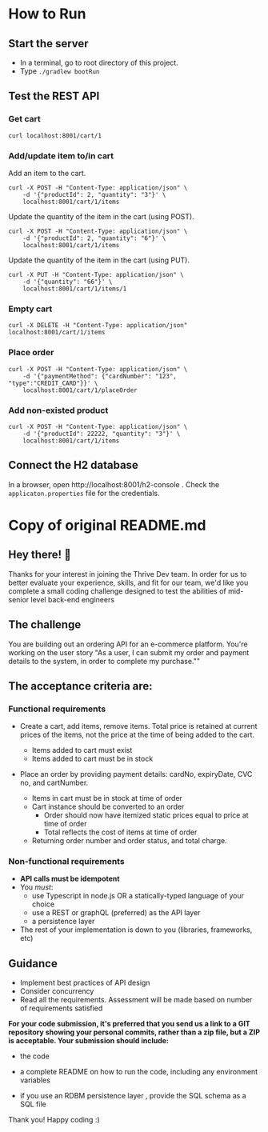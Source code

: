 
How to Run
========
## Start the server
- In a terminal, go to root directory of this project.
- Type `./gradlew bootRun`

## Test the REST API
### Get cart
    curl localhost:8001/cart/1

### Add/update item to/in cart
Add an item to the cart.

    curl -X POST -H "Content-Type: application/json" \
        -d '{"productId": 2, "quantity": "3"}' \
        localhost:8001/cart/1/items

Update the quantity of the item in the cart (using POST).

    curl -X POST -H "Content-Type: application/json" \
        -d '{"productId": 2, "quantity": "6"}' \
        localhost:8001/cart/1/items

Update the quantity of the item in the cart (using PUT).

    curl -X PUT -H "Content-Type: application/json" \
        -d '{"quantity": "66"}' \
        localhost:8001/cart/1/items/1

### Empty cart
    curl -X DELETE -H "Content-Type: application/json" localhost:8001/cart/1/items

### Place order
    curl -X POST -H "Content-Type: application/json" \
        -d '{"paymentMethod": {"cardNumber": "123", "type":"CREDIT_CARD"}}' \
        localhost:8001/cart/1/placeOrder

### Add non-existed product
    curl -X POST -H "Content-Type: application/json" \
        -d '{"productId": 22222, "quantity": "3"}' \
        localhost:8001/cart/1/items

## Connect the H2 database
In a browser, open http://localhost:8001/h2-console .
Check the `applicaton.properties` file for the credentials.

Copy of original README.md
==========
## Hey there! 👋


Thanks for your interest in joining the Thrive Dev team. In order for us to better evaluate your experience, skills, and fit for our team, we'd like you complete a small coding challenge designed to test the abilities of mid-senior level back-end engineers


## The challenge

You are building out an ordering API for an e-commerce platform. You're working on the user story "As a user, I can submit my order and payment details to the system, in order to complete my purchase.""

## The acceptance criteria are:
### Functional requirements

- Create a cart, add items, remove items. Total price is retained at current prices of the items, not the price at the time of being added to the cart. 
    - Items added to cart must exist
    - Items added to cart must be in stock

- Place an order by providing payment details: cardNo, expiryDate, CVC no, and cartNumber. 
    - Items in cart must be in stock at time of order
    - Cart instance should be converted to an order
        - Order should now have itemized static prices equal to price at time of order
        - Total reflects the cost of items at time of order
    - Returning order number and order status, and total charge. 

### Non-functional requirements

- **API calls must be idempotent**
- You *must*:
    - use Typescript in node.js OR a statically-typed language of your choice
    - use a REST or graphQL (preferred) as the API layer
    - a persistence layer
- The rest of your implementation is down to you (libraries, frameworks, etc)

## Guidance

- Implement best practices of API design
- Consider concurrency
- Read all the requirements. Assessment will be made based on number of requirements satisfied

**For your code submission, it's preferred that you send us a link to a GIT repository showing your personal commits, rather than a zip file, but a ZIP is acceptable. Your submission should include:**

- the code

- a complete README on how to run the code, including any environment variables

- if you use an RDBM persistence layer , provide the SQL schema as a SQL file


Thank you! Happy coding :)
